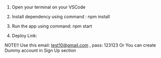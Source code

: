 1. Open your terminal on your VSCode

2. Install dependency using command : npm install

3. Run the app using command: npm start

4. Deploy Link: 


NOTE!! Use this email: test10@gmail.com , pass: 123123 
       Or You can create Dummy account in Sign Up section